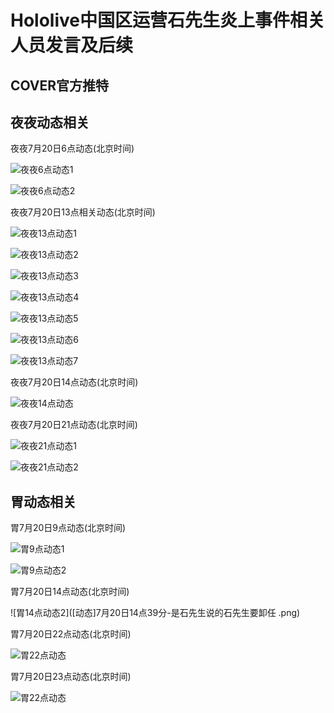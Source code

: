 # Hololive中国区运营石先生炎上事件相关人员发言及后续
## COVER官方推特

## 夜夜动态相关
夜夜7月20日6点动态(北京时间)

![夜夜6点动态1]([动态]7月20日6点未知分-夜夜第二条动态.png)

![夜夜6点动态2]([动态]7月20日6点未知分-夜夜第二条动态.png)

夜夜7月20日13点相关动态(北京时间)

![夜夜13点动态1]([动态]7月20日13点未知分-夜夜动态表示与石取得联系.jpg)

![夜夜13点动态2]([动态][动态]7月20日13点未知分-夜夜动态疑似新视频.png)

![夜夜13点动态3]([动态]7月20日13点未知分-夜夜动态.png)

![夜夜13点动态4]([动态]7月20日13点未知分-夜夜证明与石取得联系.png)

![夜夜13点动态5]([动态]7月20日13点22分-夜夜动态.png)

![夜夜13点动态6]([动态]7月20日13点40分-夜夜解释与石仍有联系的原因.png)

![夜夜13点动态7]([动态]7月20日13点40分-夜夜解散幻夜声明.png)

夜夜7月20日14点动态(北京时间)

![夜夜14点动态]([动态]7月20日14点未知分-夜夜动态表示无法联系上胃.png)

夜夜7月20日21点动态(北京时间)

![夜夜21点动态1]([动态]7月20日21点未知分-夜夜动态证明b站尝试直接联系.png)

![夜夜21点动态2]([动态]7月20日21点未知分-夜夜发动态表示信任胃的发言以及可能会开除石.png)

## 胃动态相关
胃7月20日9点动态(北京时间)

![胃9点动态1]([动态]7月20日9点未知分-胃动态说明资金克扣问题.jpg)

![胃9点动态2]([评论]承诺打款.png)

胃7月20日14点动态(北京时间)

![胃14点动态2]([动态]7月20日14点39分-是石先生说的石先生要卸任 .png)

胃7月20日22点动态(北京时间)

![胃22点动态]([动态]7月20日22点58分-胃动态说明打款问题.png)

胃7月20日23点动态(北京时间)

![胃22点动态]([动态]7月20日23点15分-胃发动态告知官推发布.png)
